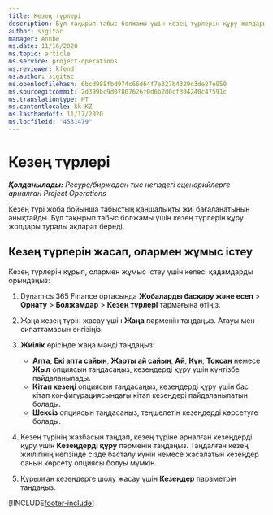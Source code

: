 ```yaml
---
title: Кезең түрлері
description: Бұл тақырып табыс болжамы үшін кезең түрлерін құру жолдары туралы ақпарат береді.
author: sigitac
manager: Annbe
ms.date: 11/16/2020
ms.topic: article
ms.service: project-operations
ms.reviewer: kfend
ms.author: sigitac
ms.openlocfilehash: 6bcd988fbd074c66d64f7e327b4329d3de27e950
ms.sourcegitcommit: 2d399bc9d07807626f0d6b2d0cf304240c47591c
ms.translationtype: HT
ms.contentlocale: kk-KZ
ms.lasthandoff: 11/17/2020
ms.locfileid: "4531479"
---
```

# <a name="period-types"></a>Кезең түрлері

_**Қолданылады:** Ресурс/биржадан тыс негіздегі сценарийлерге арналған Project Operations_

Кезең түрі жоба бойынша табыстың қаншалықты жиі бағаланатынын анықтайды. Бұл тақырып табыс болжамы үшін кезең түрлерін құру жолдары туралы ақпарат береді. 

## <a name="create-and-work-with-period-types"></a>Кезең түрлерін жасап, олармен жұмыс істеу
Кезең түрлерін құрып, олармен жұмыс істеу үшін келесі қадамдарды орындаңыз:

1. Dynamics 365 Finance ортасында **Жобаларды басқару және есеп** > **Орнату** > **Болжамдар** > **Кезең түрлері** тармағына өтіңіз.
2. Жаңа кезең түрін жасау үшін **Жаңа** пәрменін таңдаңыз. Атауы мен сипаттамасын енгізіңіз.
3. **Жиілік** өрісінде жаңа мәнді таңдаңыз:

    - **Апта**, **Екі апта сайын**, **Жарты ай сайын**, **Ай**, **Күн**, **Тоқсан** немесе **Жыл** опциясын таңдасаңыз, кезеңдерді құру үшін күнтізбе пайдаланылады. 
    - **Кітап кезеңі** опциясын таңдасаңыз, кезеңдерді құру үшін бас кітап конфигурациясындағы кітап кезеңдері пайдаланылатын болады.
    - **Шексіз** опциясын таңдасаңыз, теңшелетін кезеңдерді көрсетуге болады.
4. Кезең түрінің жазбасын таңдап, кезең түріне арналған кезеңдерді құру үшін **Кезеңдерді құру** пәрменін таңдаңыз. Таңдалған кезең жиілігінің негізінде сізде басталу күнін немесе жасалатын кезеңдер санын көрсету опциясы болуы мүмкін.
5. Құрылған кезеңдерге шолу жасау үшін **Кезеңдер** параметрін таңдаңыз.



[!INCLUDE[footer-include](../includes/footer-banner.md)]